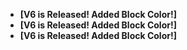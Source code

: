 * **[V6 is Released! Added Block Color!]**
* **[V6 is Released! Added Block Color!]**
* **[V6 is Released! Added Block Color!]**

